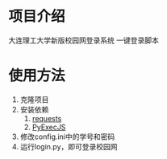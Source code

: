 # 项目介绍 
大连理工大学新版校园网登录系统 一键登录脚本
# 使用方法
1. 克隆项目
2. 安装依赖
   1. [requests](https://pypi.org/project/requests/)
   2. [PyExecJS](https://pypi.org/project/PyExecJS/)
3. 修改config.ini中的学号和密码
4. 运行login.py，即可登录校园网
